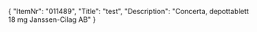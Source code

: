 {
  "ItemNr": "011489",
  "Title": "test",
  "Description": "Concerta, depottablett 18 mg Janssen-Cilag AB"
}